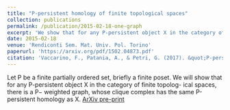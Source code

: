 ```yaml
---
title: "P-persistent homology of finite topological spaces"
collection: publications
permalink: /publication/2015-02-18-one-graph
excerpt: 'We show that for any P-persistent object X in the category of finite topological spaces, there is a P− weighted graph whose clique complex has the same P-persistent homology as X.'
date: 2015-02-18
venue: 'Rendiconti Sem. Mat. Univ. Pol. Torino'
paperurl: 'https://arxiv.org/pdf/1502.04873.pdf'
citation: 'Vaccarino, F., Patania, A., & Petri, G. (2017). &quot;P-persistent homology of finite topological spaces.&quot; <i>Rendiconti Sem. Mat. Univ. Pol. Torino</i>. Vol. 74, 1. 27 - 45.'
---
```

Let P be a finite partially ordered set, briefly a finite poset. We will show that for any P-persistent object X in the category of finite topolog- ical spaces, there is a P− weighted graph, whose clique complex has the same P-persistent homology as X. [ArXiv pre-print](https://arxiv.org/pdf/1502.04873.pdf)
